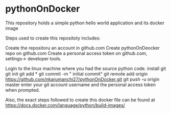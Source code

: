 # pythonOnDocker
This repository holds a simple python hello world application and its docker image



Steps used to create this repositoty includes:

Create the repositoru an account in github.com
Create pythonOnDeocker repo on github.com
Create a personal access token on github.com, settings-> developer tools.

Login to the linux machine where you had the source python code.
install git
git init
git add *
git commit -m " initial commit"
git remote add origin https://github.com/nkarumanchi27/pythonOnDocker.git
git push -u origin master
  enter your git account username and the personal access token when prompted.
  
  
  Also, the exact steps followed to create this docker file can be found at https://docs.docker.com/language/python/build-images/
  
  
 
